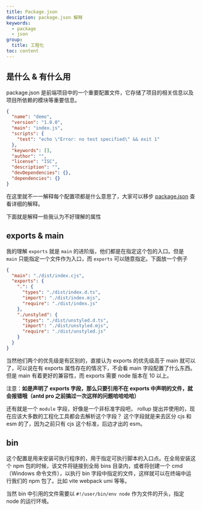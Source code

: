 ```yaml
---
title: Package.json
desciption: package.json 解释
keywords:
  - package
  - json
group:
  title: 工程化
toc: content
---
```


## 是什么 & 有什么用

package.json 是前端项目中的一个重要配置文件，它存储了项目的相关信息以及项目所依赖的模块等重要信息。

```json
{
  "name": "demo",
  "version": "1.0.0",
  "main": "index.js",
  "scripts": {
    "test": "echo \"Error: no test specified\" && exit 1"
  },
  "keywords": [],
  "author": "",
  "license": "ISC",
  "description": "",
  "devDependencies": {},
  "dependencies": {}
}
```

在这里就不一一解释每个配置项都是什么意思了，大家可以移步 [package.json](https://docs.npmjs.com/cli/v10/configuring-npm/package-json) 查看详细的解释。

下面就是解释一些我认为不好理解的属性

## exports & main

我的理解 `exports` 就是 `main` 的进阶版，他们都是在指定这个包的入口。但是 `main` 只能指定一个文件作为入口，而 `exports` 可以随意指定。下面放一个例子

```json
{
  "main": "./dist/index.cjs",
  "exports": {
    ".": {
      "types": "./dist/index.d.ts",
      "import": "./dist/index.mjs",
      "require": "./dist/index.js"
    },
    "./unstyled": {
      "types": "./dist/unstyled.d.ts",
      "import": "./dist/unstyled.mjs",
      "require": "./dist/unstyled.js"
    }
  }
}
```

当然他们两个的优先级是有区别的，直接认为 exports 的优先级高于 main 就可以了，可以说在有 exports 属性存在的情况下，不会看 main 字段配置了什么东西。
但是 main 有着更好的兼容性，而 exports 需要 node 版本在 10 以上。

注意：**如是声明了 exports 字段，那么只要引用不在 exports 中声明的文件，就会报错哦（antd pro 之前搞过一次这样的问题哈哈哈哈）**

还有就是一个 `module` 字段，好像是一个非标准字段吧， rollup 提出并使用的，现在应该大多数的工程化工具都会去解析这个字段？
这个字段就是来去区分 cjs 和 esm 的了，因为之前只有 cjs 这个标准，后边才出的 esm。

## bin

这个配置是用来安装可执行程序的，用于指定可执行脚本的入口点。在全局安装这个 npm 包的时候，该文件将链接到全局 bins 目录内，或者将创建一个 cmd（Windows 命令文件），以执行 bin 字段中指定的文件，这样就可以在终端中运行我们的 npm 包了。比如 vite webpack umi 等等。

当然 bin 中引用的文件需要以 `#!/user/bin/env node` 作为文件的开头，指定 node 的运行环境。

